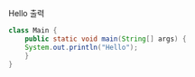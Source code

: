 Hello 출력

```java
class Main {
    public static void main(String[] args) {
    System.out.println("Hello");
    }
}
```
